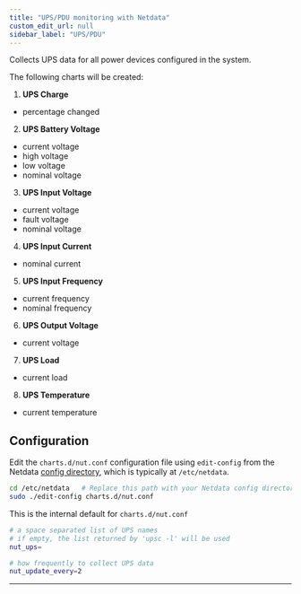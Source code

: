 ```yaml
---
title: "UPS/PDU monitoring with Netdata"
custom_edit_url: null
sidebar_label: "UPS/PDU"
---
```




Collects UPS data for all power devices configured in the system.

The following charts will be created:

1.  **UPS Charge**

-   percentage changed

2.  **UPS Battery Voltage**

-   current voltage
-   high voltage
-   low voltage
-   nominal voltage

3.  **UPS Input Voltage**

-   current voltage
-   fault voltage
-   nominal voltage

4.  **UPS Input Current**

-   nominal current

5.  **UPS Input Frequency**

-   current frequency
-   nominal frequency

6.  **UPS Output Voltage**

-   current voltage

7.  **UPS Load**

-   current load

8.  **UPS Temperature**

-   current temperature

## Configuration

Edit the `charts.d/nut.conf` configuration file using `edit-config` from the Netdata [config
directory](/docs/configure/nodes), which is typically at `/etc/netdata`.

```bash
cd /etc/netdata   # Replace this path with your Netdata config directory, if different
sudo ./edit-config charts.d/nut.conf
```

This is the internal default for `charts.d/nut.conf`

```sh
# a space separated list of UPS names
# if empty, the list returned by 'upsc -l' will be used
nut_ups=

# how frequently to collect UPS data
nut_update_every=2
```

---


